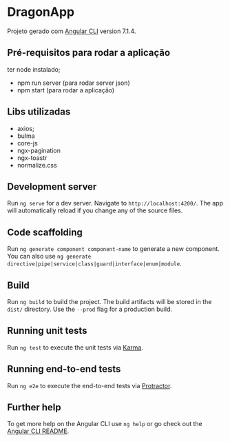 # DragonApp

Projeto gerado com [Angular CLI](https://github.com/angular/angular-cli) version 7.1.4.

## Pré-requisitos para rodar a aplicação

ter node instalado;

- npm run server (para rodar server json)
- npm start (para rodar a aplicação)

## Libs utilizadas

- axios;
- bulma
- core-js
- ngx-pagination
- ngx-toastr
- normalize.css

## Development server

Run `ng serve` for a dev server. Navigate to `http://localhost:4200/`. The app will automatically reload if you change any of the source files.

## Code scaffolding

Run `ng generate component component-name` to generate a new component. You can also use `ng generate directive|pipe|service|class|guard|interface|enum|module`.

## Build

Run `ng build` to build the project. The build artifacts will be stored in the `dist/` directory. Use the `--prod` flag for a production build.

## Running unit tests

Run `ng test` to execute the unit tests via [Karma](https://karma-runner.github.io).

## Running end-to-end tests

Run `ng e2e` to execute the end-to-end tests via [Protractor](http://www.protractortest.org/).

## Further help

To get more help on the Angular CLI use `ng help` or go check out the [Angular CLI README](https://github.com/angular/angular-cli/blob/master/README.md).

